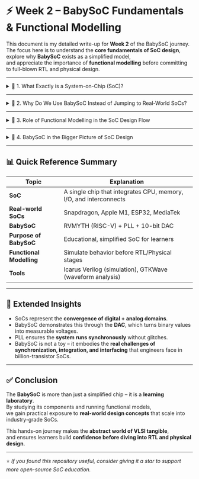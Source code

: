 # ⚡ Week 2 – BabySoC Fundamentals & Functional Modelling  

This document is my detailed write-up for **Week 2** of the BabySoC journey.  
The focus here is to understand the **core fundamentals of SoC design**,  
explore why **BabySoC** exists as a simplified model,  
and appreciate the importance of **functional modelling** before committing to full-blown RTL and physical design.  

---

<details>
  <summary>📌 1. What Exactly is a System-on-Chip (SoC)?</summary>

When you hear the word **SoC**, imagine fitting an entire computer into a *tiny piece of silicon*.  
Instead of having a **CPU chip, RAM chip, GPU chip, I/O controller chips** scattered across a motherboard,  
an **SoC** integrates all of this into a **single integrated circuit**.

✅ Typical components include:  
- 🖥️ **Processor (CPU/GPU/AI cores)** – the brain of the system  
- 💾 **Memory modules** – SRAM, DRAM controllers, caches  
- 🔌 **Peripherals & interfaces** – USB, UART, SPI, I2C, GPIO  
- 🔗 **Interconnect fabric** – communication buses, crossbars, NoCs  
- ⚡ **Specialized hardware** – accelerators, security engines, PLL, DAC, ADC  

📱 **Where do we see SoCs?**  
- Smartphones (Snapdragon, Apple A-series, MediaTek Dimensity)  
- IoT devices (ESP32, Raspberry Pi RP2040)  
- Automotive controllers  
- Embedded medical electronics  

👉 The beauty of an SoC lies in its **compactness, power efficiency, and cost-effectiveness**.  
It is not just a chip — it is an entire *ecosystem* in a fingernail-sized package.  

</details>

---

<details>
  <summary>📌 2. Why Do We Use BabySoC Instead of Jumping to Real-World SoCs?</summary>

Real-world SoCs like Qualcomm Snapdragon or Apple’s M-series are **incredibly complex**.  
They involve **billions of transistors**, dozens of IP blocks, and a massive verification effort.  
Clearly, that’s not a beginner-friendly place to start.  

👉 This is where **BabySoC** comes in.  

🍼 **BabySoC** is a *scaled-down, open-source, educational SoC*.  
Its components are simple enough for a learner to understand but realistic enough to demonstrate  
how different subsystems interact inside a chip.  

🔑 BabySoC includes:  
- **RVMYTH** → a compact RISC-V CPU core 🧠  
- **Phase-Locked Loop (PLL)** → generates stable clocks ⏱️  
- **10-bit Digital-to-Analog Converter (DAC)** → bridges digital and analog worlds 🎚️  

📖 **Why it matters:**  
- Makes **learning approachable** without overwhelming complexity  
- Lets students **simulate & test** actual SoC behavior  
- Provides a foundation to **scale up** towards advanced SoCs  

Think of BabySoC as the **training wheels** before riding the high-speed bike of industry-grade chips. 🚲 → 🏍️  

</details>

---

<details>
  <summary>📌 3. Role of Functional Modelling in the SoC Design Flow</summary>

In the chip design world, **design mistakes are expensive**.  
Once a chip is fabricated, you cannot just “fix” it with a patch.  
This is why **functional modelling** is a crucial step.  

🔍 **What is Functional Modelling?**  
It is the process of simulating how the SoC behaves *before* building its RTL or physical layout.  

🎯 Key goals:  
- Verify **logical correctness** of system components  
- Identify mismatches in **timing, communication, or integration**  
- Explore **different scenarios & corner cases**  
- Provide an **early visualization of waveforms** (using GTKWave)  

🛠️ **Tools Used Here:**  
- **Icarus Verilog** → for simulation (compiles and runs the design)  
- **GTKWave** → for viewing waveforms (to see how signals behave over time)  

👉 Example:  
Imagine you are designing a PLL-driven DAC system.  
Functional modelling helps check:  
- Does the PLL generate a stable clock signal?  
- Does the DAC output the correct analog voltage when given digital input?  
- Are reset/enable signals working properly?  

By catching issues here, we **save months of effort and costly fabrication errors**.  

</details>

---

<details>
  <summary>📌 4. BabySoC in the Bigger Picture of SoC Design</summary>

Let’s place BabySoC in the overall design hierarchy:  

1. **Conceptual Understanding** → Learning SoC blocks (CPU, memory, I/O)  
2. **Functional Modelling** → Using Icarus Verilog + GTKWave for simulation  
3. **RTL Design** → Writing actual Verilog for CPU, interconnects, peripherals  
4. **Synthesis** → Converting RTL into gate-level netlist  
5. **Physical Design** → Floorplanning, placement, routing, timing closure  
6. **Fabrication** → The final silicon chip  

🍼 BabySoC sits right between **conceptual understanding** and **functional modelling**.  
It acts as a **bridge** between “theory” and “industry-scale implementation.”  

</details>

---

## 📊 Quick Reference Summary  

| Topic | Explanation |
|-------|-------------|
| **SoC** | A single chip that integrates CPU, memory, I/O, and interconnects |
| **Real-world SoCs** | Snapdragon, Apple M1, ESP32, MediaTek |
| **BabySoC** | RVMYTH (RISC-V) + PLL + 10-bit DAC |
| **Purpose of BabySoC** | Educational, simplified SoC for learners |
| **Functional Modelling** | Simulate behavior before RTL/Physical stages |
| **Tools** | Icarus Verilog (simulation), GTKWave (waveform analysis) |

---

## 📝 Extended Insights  

- SoCs represent the **convergence of digital + analog domains**.  
- BabySoC demonstrates this through the **DAC**, which turns binary values into measurable voltages.  
- PLL ensures the **system runs synchronously** without glitches.  
- BabySoC is not a toy – it embodies the **real challenges of synchronization, integration, and interfacing** that engineers face in billion-transistor SoCs.  

---

## ✅ Conclusion  

The **BabySoC** is more than just a simplified chip – it is a **learning laboratory**.  
By studying its components and running functional models,  
we gain practical exposure to **real-world design concepts** that scale into industry-grade SoCs.  

This hands-on journey makes the **abstract world of VLSI tangible**,  
and ensures learners build **confidence before diving into RTL and physical design**.  

---

⭐ *If you found this repository useful, consider giving it a star to support more open-source SoC education.*  

